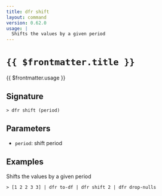 ```yaml
---
title: dfr shift
layout: command
version: 0.62.0
usage: |
  Shifts the values by a given period
---
```


# `{{ $frontmatter.title }}`

<div style='white-space: pre-wrap;'>{{ $frontmatter.usage }}</div>

## Signature

```> dfr shift (period)```

## Parameters

 -  `period`: shift period

## Examples

Shifts the values by a given period
```shell
> [1 2 2 3 3] | dfr to-df | dfr shift 2 | dfr drop-nulls
```
